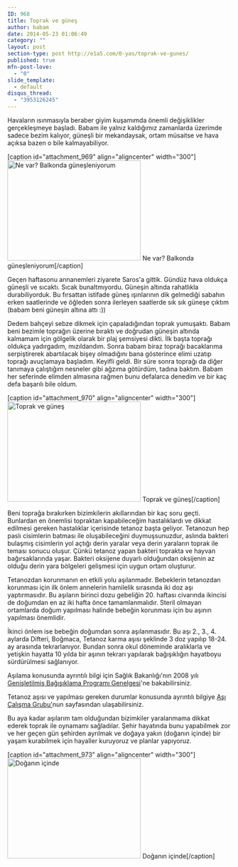 ```yaml
---
ID: 968
title: Toprak ve güneş
author: babam
date: 2014-05-23 01:06:49
category: ""
layout: post
section-type: post http://e1a5.com/0-yas/toprak-ve-gunes/
published: true
mfn-post-love:
  - "0"
slide_template:
  - default
disqus_thread:
  - "3953126245"
---
```

Havaların ısınmasıyla beraber giyim kuşamımda önemli değişiklikler gerçekleşmeye başladı. Babam ile yalnız kaldığımız zamanlarda üzerimde sadece bezim kalıyor, güneşli bir mekandaysak, ortam müsaitse ve hava açıksa bazen o bile kalmayabiliyor.

[caption id="attachment_969" align="aligncenter" width="300"]<a href="http://e1a5.com/wp-content/uploads/2014/05/ne_var.jpg"><img class="wp-image-969 size-medium" src="http://e1a5.com/wp-content/uploads/2014/05/ne_var-300x225.jpg" alt="Ne var? Balkonda güneşleniyorum" width="300" height="225" /></a> Ne var? Balkonda güneşleniyorum[/caption]

Geçen haftasonu annanemleri ziyarete Saros'a gittik. Gündüz hava oldukça güneşli ve sıcaktı. Sıcak bunaltmıyordu. Güneşin altında rahatlıkla durabiliyorduk. Bu fırsattan istifade güneş ışınlarının dik gelmediği sabahın erken saatlerinde ve öğleden sonra ilerleyen saatlerde sık sık güneşe çıktım (babam beni güneşin altına attı :))

Dedem bahçeyi sebze dikmek için çapaladığından toprak yumuşaktı. Babam beni bezimle toprağın üzerine bıraktı ve doğrudan güneşin altında kalmamam için gölgelik olarak bir plaj şemsiyesi dikti. İlk başta toprağı oldukça yadırgadım, mızıldandım. Sonra babam biraz toprağı bacaklarıma serpiştirerek abartılacak bişey olmadığını bana gösterince elimi uzatıp toprağı avuçlamaya başladım. Keyifli geldi. Bir süre sonra toprağı da diğer tanımaya çalıştığım nesneler gibi ağzıma götürdüm, tadına baktım. Babam her seferinde elimden almasına rağmen bunu defalarca denedim ve bir kaç defa başarılı bile oldum.

[caption id="attachment_970" align="aligncenter" width="300"]<a href="http://e1a5.com/wp-content/uploads/2014/05/toprak_ve_gunes.jpg"><img class="wp-image-970 size-medium" src="http://e1a5.com/wp-content/uploads/2014/05/toprak_ve_gunes-300x225.jpg" alt="Toprak ve güneş" width="300" height="225" /></a> Toprak ve güneş[/caption]

Beni toprağa bırakırken bizimkilerin akıllarından bir kaç soru geçti. Bunlardan en önemlisi topraktan kapabileceğim hastalıklardı ve dikkat edilmesi gereken hastalıklar içerisinde tetanoz başta geliyor. Tetanozun hep paslı cisimlerin batması ile oluşabileceğini duymuşsunuzdur, aslında bakteri bulaşmış cisimlerin yol açtığı derin yaralar veya derin yaraların toprak ile teması sonucu oluşur. Çünkü tetanoz yapan bakteri toprakta ve hayvan bağırsaklarında yaşar. Bakteri oksijene duyarlı olduğundan oksijenin az olduğu derin yara bölgeleri gelişmesi için uygun ortam oluşturur.

Tetanozdan korunmanın en etkili yolu aşılanmadır. Bebeklerin tetanozdan korunması için ilk önlem annelerin hamilelik sırasında iki doz aşı yaptırmasıdır. Bu aşıların birinci dozu gebeliğin 20. haftası civarında ikincisi de doğumdan en az iki hafta önce tamamlanmalıdır. Steril olmayan ortamlarda doğum yapılması halinde bebeğin korunması için bu aşının yapılması önemlidir.

İkinci önlem ise bebeğin doğumdan sonra aşılanmasıdır. Bu aşı 2., 3., 4. aylarda Difteri, Boğmaca, Tetanoz karma aşısı şeklinde 3 doz yapılıp 18-24. ay arasında tekrarlanıyor. Bundan sonra okul döneminde aralıklarla ve yetişkin hayatta 10 yılda bir aşının tekrarı yapılarak bağışıklığın hayatboyu sürdürülmesi sağlanıyor.

Aşılama konusunda ayrıntılı bilgi için Sağlık Bakanlığı'nın 2008 yılı <a title="Genişletilmiş Bağışıklama Programı Genelgesi - 2008" href="http://www.saglik.gov.tr/EN/dosya/1-33203/h/gbpgenelge2008.pdf" target="_blank">Genişletilmiş Bağışıklama Programı Genelgesi</a>'ne bakabilirsiniz.

Tetanoz aşısı ve yapılması gereken durumlar konusunda ayrıntılı bilgiye <a title="Aşı Çalışma Grubu - Tetanoz Aşısı" href="http://www.asicalismagrubu.org/h2.asp" target="_blank">Aşı Çalışma Grubu'</a>nun sayfasından ulaşabilirsiniz.

Bu aya kadar aşılarım tam olduğundan bizimkiler yaralanmama dikkat ederek toprak ile oynamamı sağladılar. Şehir hayatında bunu yapabilmek zor ve her geçen gün şehirden ayrılmak ve doğaya yakın (doğanın içinde) bir yaşam kurabilmek için hayaller kuruyoruz ve planlar yapıyoruz.

[caption id="attachment_973" align="aligncenter" width="300"]<a href="http://e1a5.com/wp-content/uploads/2014/05/Doğanın-içinde.jpg"><img class="wp-image-973 size-medium" src="http://e1a5.com/wp-content/uploads/2014/05/Doğanın-içinde-300x225.jpg" alt="Doğanın içinde" width="300" height="225" /></a> Doğanın içinde[/caption]
